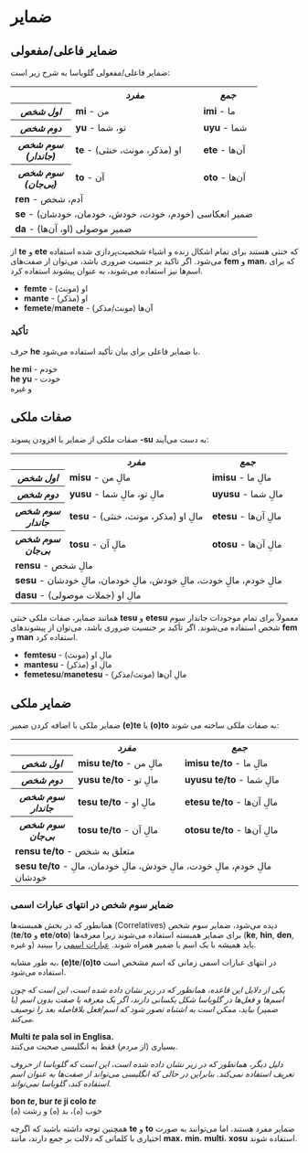 <h1>ضمایر</h1>
<p>
</p>
<h2>ضمایر فاعلی/مفعولی</h2>
<p>ضمایر فاعلی/مفعولی گلوباسا به شرح زیر است:</p>
<table style="width:100%">
	<tbody>
		<tr>
			<td></td>
			<th><b><i>مفرد</i></b></th>
			<th><b><i>جمع</i></b></th>
		</tr>
		<tr>
			<th><b><i>اول شخص</i></b></th>
			<td><b>mi</b> - من</td>
			<td><b>imi</b> - ما</td>
		</tr>
		<tr>
			<th><b><i>دوم شخص</i></b></th>
			<td><b>yu</b> - تو، شما</td>
			<td><b>uyu</b> - شما</td>
		</tr>
		<tr>
			<th><b><i>سوم شخص<br />(جاندار)</i></b></th>
			<td><b>te</b> - او (مذکر، مونث، خنثی)</td>
			<td><b>ete</b> - آن‌ها</td>
		</tr>
		<tr>
			<th><b><i>سوم شخص<br />(بی‌جان)</i></b></th>
			<td><b>to</b> - آن</td>
			<td><b>oto</b> - آن‌ها</td>
		</tr>
		<tr>
			<td colspan="3"><b>ren</b> - آدم، شخص</td>
		</tr>
		<tr>
			<td colspan="3"><b>se</b> - ضمیر انعکاسی (خودم، خودت، خودش، خودمان، خودشان) </td>
		</tr>
		<tr>
			<td colspan="3"><b>da</b> - ضمیر موصولی (او، آن‌ها)</td>
		</tr>
	</tbody>
</table>
<p>از <strong>te</strong> و <strong>ete</strong> که خنثی هستند برای تمام اشکال زنده و اشیاء شخصیت‌پردازی شده استفاده
	می‌شود. اگر تاکید بر جنسیت ضروری باشد، می‌توان از صفت‌های <strong>fem</strong> و <strong>man</strong>، که برای
	اسم‌ها نیز استفاده می‌شوند، به عنوان پیشوند استفاده کرد.</p>
<ul>
	<li><strong>femte</strong> - او (مونث)</li>
	<li><strong>mante</strong> - او (مذکر)</li>
	<li><strong>femete</strong>/<strong>manete</strong> - آن‌ها (مونث/مذکر)</li>
</ul>
<h3>تأکید</h3>
<p>حرف <strong>he</strong> با ضمایر فاعلی برای بیان تأکید استفاده می‌شود.</p>
<p><strong>he mi</strong> - خودم<br />
	<strong>he yu</strong> - خودت<br /> و غیره
</p>
<h2>صفات ملکی <span id="suyali_sifalexi"></span></h2>
<p>صفات ملکی از ضمایر با افزودن پسوند <strong>-su</strong> به دست می‌آیند:</p>
<table style="width:100%">
	<tbody>
		<tr>
			<td></td>
			<th><b><i>مفرد</i></b></th>
			<th><b><i>جمع</i></b></th>
		</tr>
		<tr>
			<th><b><i>اول شخص</i></b></th>
			<td><b>misu</b> - مالِ من</td>
			<td><b>imisu</b> - مالِ ما</td>
		</tr>
		<tr>
			<th><b><i>دوم شخص</i></b></th>
			<td><b>yusu</b> - مالِ تو، مالِ شما</td>
			<td><b>uyusu</b> - مالِ شما</td>
		</tr>
		<tr>
			<th><b><i>سوم شخص<br />جاندار</i></b></th>
			<td><b>tesu</b> - مالِ او (مذکر، مونث، خنثی)</td>
			<td><b>etesu</b> - مالِ آن‌ها</td>
		</tr>
		<tr>
			<th><b><i>سوم شخص<br />بی‌جان</i></b></th>
			<td><b>tosu</b> - مالِ آن</td>
			<td><b>otosu</b> - مالِ آن‌ها</td>
		</tr>
		<tr>
			<td colspan="3"><b>rensu</b> - مالِ شخص</td>
		</tr>
		<tr>
			<td colspan="3"><b>sesu</b> - مالِ خودم، مالِ خودت، مالِ خودش، مالِ خودمان، مالِ خودشان</td>
		</tr>
		<tr>
			<td colspan="3"><b>dasu</b> - (جملات موصولی) مالِ او</td>
		</tr>
	</tbody>
</table>
<p>همانند ضمایر، صفات ملکی خنثی <strong>tesu</strong> و <strong>etesu</strong> معمولاً برای تمام موجودات جاندار سوم شخص
	استفاده می‌شوند. اگر تأکید بر جنسیت ضروری باشد، می‌توان از پیشوندهای <strong>fem</strong> و <strong>man</strong>
	استفاده کرد.</p>
<ul>
	<li><strong>femtesu</strong> - مالِ او (مونث)</li>
	<li><strong>mantesu</strong> - مالِ او (مذکر)</li>
	<li><strong>femetesu</strong>/<strong>manetesu</strong> - مالِ آن‌ها (مونث/مذکر)</li>
</ul>
<h2>ضمایر ملکی</h2>
<p>ضمایر ملکی با اضافه کردن ضمیر <strong>(e)te</strong> یا <strong>(o)to</strong> به صفات ملکی ساخته می شوند:</p>
<table style="width:100%">
	<tbody>
		<tr>
			<td></td>
			<th><b><i>مفرد</i></b></th>
			<th><b><i>جمع</i></b></th>
		</tr>
		<tr>
			<th><b><i>اول شخص</i></b></th>
			<td><b>misu te/to</b> - مالِ من</td>
			<td><b>imisu te/to</b> - مالِ ما</td>
		</tr>
		<tr>
			<th><b><i>دوم شخص</i></b></th>
			<td><b>yusu te/to</b> - مالِ تو</td>
			<td><b>uyusu te/to</b> - مالِ شما</td>
		</tr>
		<tr>
			<th><b><i>سوم شخص<br />جاندار</i></b></th>
			<td><b>tesu te/to</b> - مالِ او</td>
			<td><b>etesu te/to</b> - مالِ آن‌ها</td>
		</tr>
		<tr>
			<th><b><i>سوم شخص<br />بی‌جان</i></b></th>
			<td><b>tosu te/to</b> - مالِ آن</td>
			<td><b>otosu te/to</b> - مالِ آن‌ها</td>
		</tr>
		<tr>
			<td colspan="3"><b>rensu te/to</b> - متعلق به شخص</td>
		</tr>
		<tr>
			<td colspan="3"><b>sesu te/to</b> - مالِ خودم، مالِ خودت، مالِ خودش، مالِ خودمان، مالِ خودشان</td>
		</tr>
	</tbody>
</table>
<h3>ضمایر سوم شخص در انتهای عبارات اسمی</h3>
<p>همانطور که در بخش همبسته‌ها (Correlatives) دیده می‌شود، ضمایر سوم شخص (<strong>te</strong>/<strong>to</strong> و
	<strong>ete</strong>/<strong>oto</strong>) برای ضمایر همبسته استفاده می‌شوند زیرا معرفه‌ها (<strong>ke</strong>,
	<strong>hin</strong>, <strong>den</strong>, و غیره) باید همیشه با یک اسم یا ضمیر همراه شوند. <a
		href="./jumlemonli-estrutur.html#pornamelexi_in_namelexili_jumlemon">عبارات اسمی</a> را ببینید.</p>
<p>به طور مشابه، <strong>(e)te</strong>/<strong>(o)to</strong> در انتهای عبارات اسمی زمانی که اسم مشخص است استفاده
	می‌شود.</p>
<p><em>یکی از دلایل این قاعده، همانطور که در زیر نشان داده شده است، این است که چون اسم‌ها و فعل‌ها در گلوباسا شکل یکسانی
		دارند، اگر یک معرفه یا صفت بدون اسم (یا ضمیر) بیاید، ممکن است به اشتباه تصور شود که اسم/فعل بلافاصله بعد را
		توصیف می‌کند.</em></p>
<p><strong>Multi <em>te</em> pala sol in Englisa.</strong><br /> بسیاری (از <em>مردم</em>) فقط به انگلیسی صحبت می‌کنند.
</p>
<p><em>دلیل دیگر، همانطور که در زیر نشان داده شده است، این است که گلوباسا از حروف تعریف استفاده نمی‌کند. بنابراین در
		حالی که انگلیسی می‌تواند از صفت‌ها به عنوان اسم استفاده کند، گلوباسا نمی‌تواند.</em></p>
<p><strong>bon <em>te</em>, bur <em>te</em> ji colo <em>te</em></strong><br /> خوب (<em>ه</em>)، بد (<em>ه</em>) و زشت
	(<em>ه</em>)</p>
<p>همچنین توجه داشته باشید که اگرچه <strong>te</strong> و <strong>to</strong> ضمایر مفرد هستند، اما می‌توانند به صورت
	اختیاری با کلماتی که دلالت بر جمع دارند، مانند <strong>max</strong>، <strong>min</strong>، <strong>multi</strong>،
	<strong>xosu</strong> استفاده شوند.</p>
<p></p>
